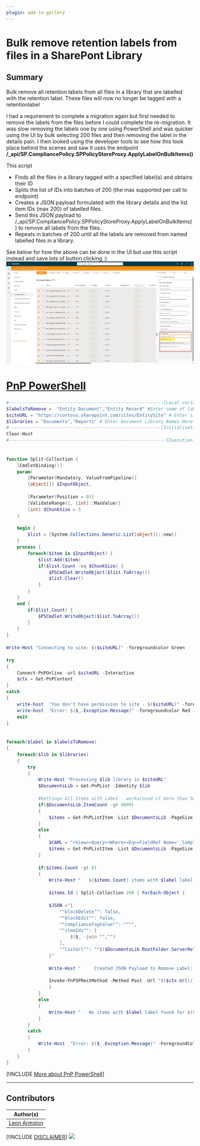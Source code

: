 ```yaml
---
plugin: add-to-gallery
---
```


# Bulk remove retention labels from files in a SharePont Library

## Summary

Bulk remove all retention labels from all files in a library that are labelled with the retention label. These files will now no longer be tagged with a retentionlabel

I had a requirement to complete a migration again but first needed to remove the labels from the files before I could complete the re-migration. It was slow removing the labels one by one using PowerShell and was quicker using the UI by bulk selecting 200 files and then removing the label in the details pain. I then looked using the developer tools to see how this took place behind the scenes and saw it uses the endpoint **/_api/SP.CompliancePolicy.SPPolicyStoreProxy.ApplyLabelOnBulkItems()**

This script
- Finds all the files in a library tagged with a specified label(s) and obtains their ID
- Splits the list of IDs into batches of 200 (the max supported per call to endpoint)
- Creates a JSON payload formulated with the library details and the list item IDs (max 200) of labelled files.
- Send this JSON payload to /_api/SP.CompliancePolicy.SPPolicyStoreProxy.ApplyLabelOnBulkItems() to remove all labels from the files.
- Repeats in batches of 200 until all the labels are removed from named labelled files in a library.

See below for how the above can be done in the UI but use this script instead and save lots of button clicking :)
![Example Screenshot](assets/example.png)

# [PnP PowerShell](#tab/pnpps)

```powershell
#----------------------------------------------------------[Local variables to update]----------------------------------------------------------
$labelsToRemove =  "Entity Document","Entity Record" #Enter name of labels to remove
$siteURL = "https://contoso.sharepoint.com/sites/EntitySite" # Enter site url
$libraries = "Documents","Reports" # Enter Document Library Names Here
#---------------------------------------------------------[Initialisation]--------------------------------------------------------
Clear-Host
#-----------------------------------------------------------[Execution]-----------------------------------------------------------


function Split-Collection {
    [CmdletBinding()]
    param(
        [Parameter(Mandatory, ValueFromPipeline)]
        [object[]] $InputObject,

        [Parameter(Position = 0)]
        [ValidateRange(1, [int]::MaxValue)]
        [int] $ChunkSize = 5
    )

    begin {
        $list = [System.Collections.Generic.List[object]]::new()
    }
    process {
        foreach($item in $InputObject) {
            $list.Add($item)
            if($list.Count -eq $ChunkSize) {
                $PSCmdlet.WriteObject($list.ToArray())
                $list.Clear()
            }
        }
    }
    end {
        if($list.Count) {
            $PSCmdlet.WriteObject($list.ToArray())
        }
    }
}

Write-Host "Connecting to site: $($siteURL)" -foregroundcolor Green

try
{
    Connect-PnPOnline -url $siteURL -Interactive
    $ctx = Get-PnPContext
}
catch
{
    write-host  "You don't have permission to site - $($siteURL)" -foregroundcolor Red
    write-host  "Error: $($_.Exception.Message)" -foregroundcolor Red
    exit
}


foreach($label in $labelsToRemove)
{
    foreach($lib in $libraries)
    {
        try
        {
            Write-Host "Processing $lib library in $siteURL"
            $DocumentsLib = Get-PnPList -Identity $lib

            #Gettings All Items with Label - workaround if more than 5000 items as CAML can then not be used.
            if($DocumentsLib.ItemCount -gt 4999)
            {
                $items = Get-PnPListItem -List $DocumentsLib -PageSize 5000 | Where-Object { $_.FieldValues._ComplianceTag -eq $label} | Select-Object Id
            }
            else 
            {
                $CAML = "<View><Query><Where><Eq><FieldRef Name='_ComplianceTag' /><Value Type='Text'>$label</Value></Eq></Where></Query></View>"
                $items = Get-PnPListItem -List $DocumentsLib -PageSize 5000 -Query $caml | Select-Object Id
            }

            if($items.Count -gt 0)
            {
                Write-Host "   $($items.Count) items with $label label found for $($lib.Title)" -ForegroundColor Magenta
                
                $items.Id | Split-Collection 200 | ForEach-Object {

                $JSON ="{
                    ""blockDelete"": false,
                    ""blockEdit"": false,
                    ""complianceTagValue"": """",
                    ""itemIds"": [
                        $($_ -join "","")
                    ],
                    ""listUrl"": ""$($DocumentsLib.RootFolder.ServerRelativeUrl)""
                }"

                Write-Host "     Created JSON Payload to Remove Label: $label from $($_.Count) files" -ForegroundColor Yellow

                Invoke-PnPSPRestMethod -Method Post -Url "$($ctx.Url)/_api/SP.CompliancePolicy.SPPolicyStoreProxy.ApplyLabelOnBulkItems()"  -ContentType "application/json;odata=verbose" -Content $JSON
                }
            }
            else
            {
                Write-Host "   No items with $label label found for $($lib.Title)" -ForegroundColor Green
            }
        }
        catch
        {
            Write-Host  "Error: $($_.Exception.Message)" -ForegroundColor Red
        }
    }
}


```
[!INCLUDE [More about PnP PowerShell](../../docfx/includes/MORE-PNPPS.md)]
***


## Contributors

| Author(s) |
|-----------|
| [Leon Armston](https://github.com/LeonArmston) |

[!INCLUDE [DISCLAIMER](../../docfx/includes/DISCLAIMER.md)]
<img src="https://m365-visitor-stats.azurewebsites.net/script-samples/scripts/spo-bulk-remove-retention-labels" aria-hidden="true" />
